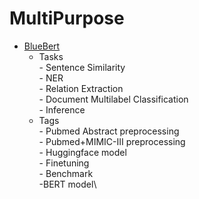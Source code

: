 # MultiPurpose

* [BlueBert](https://github.com/ncbi-nlp/bluebert)
  * Tasks\
    \- Sentence Similarity\
    \- NER\
    \- Relation Extraction\
    \- Document Multilabel Classification\
    \- Inference
  * Tags\
    \- Pubmed Abstract preprocessing\
    \- Pubmed+MIMIC-III preprocessing\
    \- Huggingface model\
    \- Finetuning\
    \- Benchmark\
    \-BERT model\
